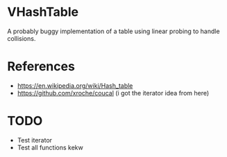 # VHashTable
A probably buggy implementation of a table using linear probing to handle collisions.
# References
- https://en.wikipedia.org/wiki/Hash_table
- https://github.com/xroche/coucal (i got the iterator idea from here)
# TODO
- Test iterator
- Test all functions kekw
